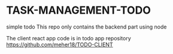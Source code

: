 # TASK-MANAGEMENT-TODO
simple todo 
This repo only contains the backend part using node

The client react app code is in todo app repository
https://github.com/meher18/TODO-CLIENT
